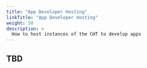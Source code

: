 ```yaml
---
title: "App Developer Hosting"
linkTitle: "App Developer Hosting"
weight: 50
description: >
  How to host instances of the CHT to develop apps
---
```


## TBD
